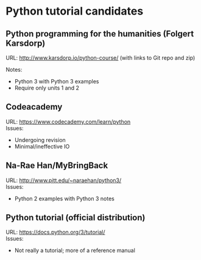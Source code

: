 # Python tutorial candidates

## Python programming for the humanities (Folgert Karsdorp)

URL: <http://www.karsdorp.io/python-course/> (with links to Git repo and zip)

Notes:

* Python 3 with Python 3 examples 
* Require only units 1 and 2

## Codeacademy

URL: <https://www.codecademy.com/learn/python>  
Issues:

* Undergoing revision
* Minimal/ineffective IO


## Na-Rae Han/MyBringBack

URL: <http://www.pitt.edu/~naraehan/python3/>  
Issues:

* Python 2 examples with Python 3 notes

## Python tutorial (official distribution)

URL: <https://docs.python.org/3/tutorial/>  
Issues:

* Not really a tutorial; more of a reference manual
